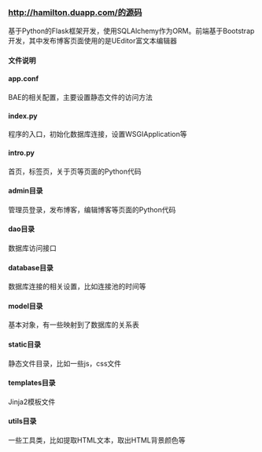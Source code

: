 <h3><a href="http://hamilton.duapp.com/">http://hamilton.duapp.com/的源码</a></h3>

基于Python的Flask框架开发，使用SQLAlchemy作为ORM。前端基于Bootstrap开发，其中发布博客页面使用的是UEditor富文本编辑器
<h4>文件说明</h4>
<h4>app.conf</h4>
BAE的相关配置，主要设置静态文件的访问方法
<h4>index.py</h4>
程序的入口，初始化数据库连接，设置WSGIApplication等
<h4>intro.py</h4>
首页，标签页，关于页等页面的Python代码
<h4>admin目录</h4>
管理员登录，发布博客，编辑博客等页面的Python代码
<h4>dao目录</h4>
数据库访问接口
<h4>database目录</h4>
数据库连接的相关设置，比如连接池的时间等
<h4>model目录</h4>
基本对象，有一些映射到了数据库的关系表
<h4>static目录</h4>
静态文件目录，比如一些js，css文件
<h4>templates目录</h4>
Jinja2模板文件
<h4>utils目录</h4>
一些工具类，比如提取HTML文本，取出HTML背景颜色等



